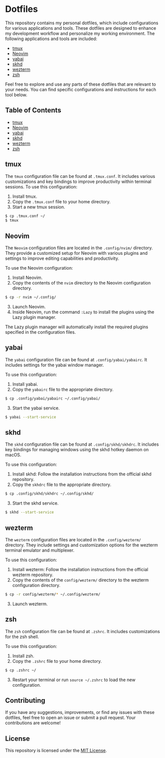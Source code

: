 # Dotfiles

This repository contains my personal dotfiles, which include configurations for various applications and tools. These dotfiles are designed to enhance my development workflow and personalize my working environment. The following applications and tools are included:

- [tmux](#tmux)
- [Neovim](#neovim)
- [yabai](#yabai)
- [skhd](#skhd)
- [wezterm](#wezterm)
- [zsh](#zsh)

Feel free to explore and use any parts of these dotfiles that are relevant to your needs. You can find specific configurations and instructions for each tool below.

## Table of Contents

- [tmux](#tmux)
- [Neovim](#neovim)
- [yabai](#yabai)
- [skhd](#skhd)
- [wezterm](#wezterm)
- [zsh](#zsh)

## tmux

The `tmux` configuration file can be found at `.tmux.conf`. It includes various customizations and key bindings to improve productivity within terminal sessions. To use this configuration:

1. Install tmux.
2. Copy the `.tmux.conf` file to your home directory.
3. Start a new tmux session.

```sh
$ cp .tmux.conf ~/
$ tmux
```

## Neovim

The `Neovim` configuration files are located in the `.config/nvim/` directory. They provide a customized setup for Neovim with various plugins and settings to improve editing capabilities and productivity.

To use the Neovim configuration:

1. Install Neovim.
2. Copy the contents of the `nvim` directory to the Neovim configuration directory.

```sh
$ cp -r nvim ~/.config/
```

3. Launch Neovim.
4. Inside Neovim, run the command `:Lazy` to install the plugins using the Lazy plugin manager.

The Lazy plugin manager will automatically install the required plugins specified in the configuration files.

## yabai

The `yabai` configuration file can be found at `.config/yabai/yabairc`. It includes settings for the yabai window manager.

To use this configuration:

1. Install yabai.
2. Copy the `yabairc` file to the appropriate directory.

```sh
$ cp .config/yabai/yabairc ~/.config/yabai/
```

3. Start the yabai service.

```sh
$ yabai --start-service
```

## skhd

The `skhd` configuration file can be found at `.config/skhd/skhdrc`. It includes key bindings for managing windows using the skhd hotkey daemon on macOS.

To use this configuration:

1. Install skhd: Follow the installation instructions from the official skhd repository.
2. Copy the `skhdrc` file to the appropriate directory.

```sh
$ cp .config/skhd/skhdrc ~/.config/skhd/
```

3. Start the skhd service.

```sh
$ skhd --start-service
```

## wezterm

The `wezterm` configuration files are located in the `.config/wezterm/` directory. They include settings and customization options for the wezterm terminal emulator and multiplexer.

To use this configuration:

1. Install wezterm: Follow the installation instructions from the official wezterm repository.
2. Copy the contents of the `config/wezterm/` directory to the wezterm configuration directory.

```sh
$ cp -r config/wezterm/* ~/.config/wezterm/
```

3. Launch wezterm.

## zsh

The `zsh` configuration file can be found at `.zshrc`. It includes customizations for the zsh shell.

To use this configuration:

1. Install zsh.
2. Copy the `.zshrc` file to your home directory.

```sh
$ cp .zshrc ~/
```

3. Restart your terminal or run `source ~/.zshrc` to load the new configuration.

## Contributing

If you have any suggestions, improvements, or find any issues with these dotfiles, feel free to open an issue or submit a pull request. Your contributions are welcome!

## License

This repository is licensed under the [MIT License](LICENSE).
